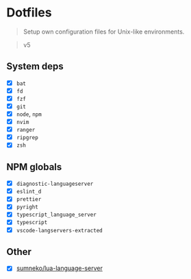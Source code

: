 # Dotfiles

> Setup own configuration files for Unix-like environments.

> v5

## System deps

* [x] `bat`
* [x] `fd`
* [x] `fzf`
* [x] `git`
* [x] `node`, `npm`
* [x] `nvim`
* [x] `ranger`
* [x] `ripgrep`
* [x] `zsh`

## NPM globals

* [x] `diagnostic-languageserver`
* [x] `eslint_d`
* [x] `prettier`
* [x] `pyright`
* [x] `typescript_language_server`
* [x] `typescript`
* [x] `vscode-langservers-extracted`

## Other

* [x] [sumneko/lua-language-server](https://github.com/sumneko/lua-language-server)
